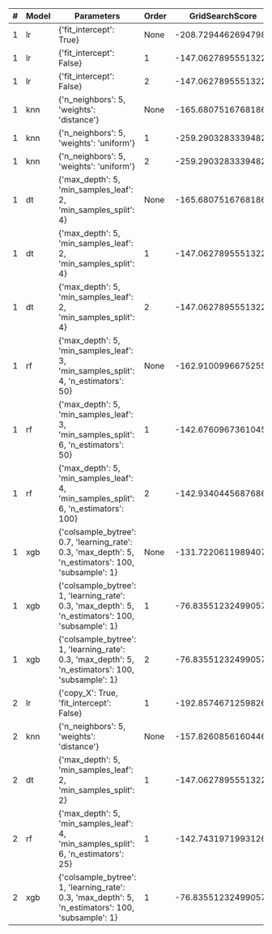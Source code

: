 | # | Model | Parameters | Order | GridSearchScore | KaggleScore |
| - | ----- | ---------- | ----- | --------------- | ----------- |
| 1 | lr | {'fit_intercept': True} | None | -208.72944626947987 | 165.64413 |
| 1 | lr | {'fit_intercept': False} | 1 | -147.06278955513227 | 153.27953 | 
| 1 | lr | {'fit_intercept': False} | 2 | -147.06278955513227 | 153.22466 |
| 1 | knn | {'n_neighbors': 5, 'weights': 'distance'} | None | -165.6807516768186 | 138.12014 | 
| 1 | knn | {'n_neighbors': 5, 'weights': 'uniform'} | 1 | -259.29032833394825 | 176.59160 | 
| 1 | knn | {'n_neighbors': 5, 'weights': 'uniform'} | 2 | -259.29032833394825 | 176.59160 | 
| 1 | dt | {'max_depth': 5, 'min_samples_leaf': 2, 'min_samples_split': 4} | None | -165.6807516768186 | 133.32248 |
| 1 | dt | {'max_depth': 5, 'min_samples_leaf': 2, 'min_samples_split': 4} | 1 | -147.06278955513227 | 127.13037 |
| 1 | dt | {'max_depth': 5, 'min_samples_leaf': 2, 'min_samples_split': 4} | 2 | -147.06278955513227 | 127.13037 |
| 1 | rf | {'max_depth': 5, 'min_samples_leaf': 3, 'min_samples_split': 4, 'n_estimators': 50} | None | -162.91009966752557 | 132.50509 |
| 1 | rf | {'max_depth': 5, 'min_samples_leaf': 3, 'min_samples_split': 6, 'n_estimators': 50} | 1 | -142.67609673610457 | 123.62669 |
| 1 | rf | {'max_depth': 5, 'min_samples_leaf': 4, 'min_samples_split': 6, 'n_estimators': 100} | 2 | -142.93404456876868 | 124.40087 |
| 1 | xgb | {'colsample_bytree': 0.7, 'learning_rate': 0.3, 'max_depth': 5, 'n_estimators': 100, 'subsample': 1} | None | -131.72206119894074 | 108.51858 |
| 1 | xgb | {'colsample_bytree': 1, 'learning_rate': 0.3, 'max_depth': 5, 'n_estimators': 100, 'subsample': 1} | 1 | -76.83551232499057 | 67.78968 |
| 1 | xgb | {'colsample_bytree': 1, 'learning_rate': 0.3, 'max_depth': 5, 'n_estimators': 100, 'subsample': 1} | 2 | -76.83551232499057 | 67.78968 |
| 2 | lr | {'copy_X': True, 'fit_intercept': False} | 1 | -192.8574671259826 | 153.27953 | 
| 2 | knn | {'n_neighbors': 5, 'weights': 'distance'} | None | -157.82608561604465 | 138.12014 |
| 2 | dt | {'max_depth': 5, 'min_samples_leaf': 2, 'min_samples_split': 2} | 1 | -147.06278955513227 | 127.13073 |
| 2 | rf | {'max_depth': 5, 'min_samples_leaf': 4, 'min_samples_split': 6, 'n_estimators': 25} | 1 | -142.74319719931265 | 124.30066 |
| 2 | xgb | {'colsample_bytree': 1, 'learning_rate': 0.3, 'max_depth': 5, 'n_estimators': 100, 'subsample': 1} | 1 | -76.83551232499057 | 67.78968 |